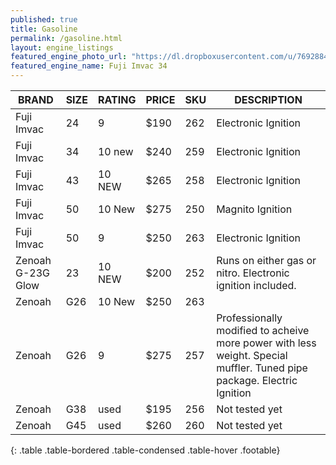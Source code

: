 ```yaml
---
published: true
title: Gasoline
permalink: /gasoline.html
layout: engine_listings
featured_engine_photo_url: "https://dl.dropboxusercontent.com/u/76928840/Website%20Photos/featured/gas.jpg"
featured_engine_name: Fuji Imvac 34
---
```

















BRAND              |  SIZE   |  RATING  |  PRICE  |  SKU   |   DESCRIPTION
-------------------|---------|----------|---------|--------|--------------------                                                 
Fuji Imvac         | 24      | 9        | $190    | 262    | Electronic Ignition                                         
Fuji Imvac         | 34      | 10 new   | $240    | 259    | Electronic Ignition                                  
Fuji Imvac         | 43      | 10 NEW   | $265    | 258    | Electronic Ignition
Fuji Imvac         | 50      | 10 New   | $275    | 250    | Magnito Ignition
Fuji Imvac         | 50      | 9        | $250    | 263    | Electronic Ignition                          
Zenoah G-23G Glow  | 23      | 10 NEW   | $200    | 252    | Runs on either gas or nitro.  Electronic ignition included.
Zenoah             | G26     | 10 New   | $250    | 263    |                                          
Zenoah             | G26     | 9        | $275    | 257    | Professionally modified to acheive more power with less weight. Special muffler. Tuned pipe package. Electric Ignition                                         
Zenoah             | G38     | used     | $195    | 256    | Not tested yet
Zenoah             | G45     | used     | $260    | 260    | Not tested yet                                          
{: .table .table-bordered .table-condensed .table-hover .footable}
